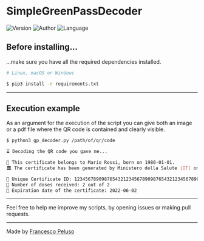 # SimpleGreenPassDecoder

![Version](https://img.shields.io/badge/Version-01.00-brightgreen)
![Author](https://img.shields.io/badge/Author-Francesco_Peluso-orange)
![Language](https://img.shields.io/badge/Language-py-blue)

## Before installing...
...make sure you have all the required dependencies installed.

```bash
# Linux, macOS or Windows

$ pip3 install -r requirements.txt
```
---

## Execution example

As an argument for the execution of the script you can give both an image or a pdf file where the QR code is contained and clearly visible.

```bash
$ python3 gp_decoder.py /path/of/qr/code

⌛ Decoding the QR code you gave me...

👤 This certificate belongs to Mario Rossi, born on 1980-01-01.
🏛️ The certificate has been generated by Ministero della Salute [IT] on 2021-06-02.

🪪 Unique Certificate ID: 1234567890987654321234567890987654321234567890987 
💉 Number of doses received: 2 out of 2
📅 Expiration date of the certificate: 2022-06-02

```
---

Feel free to help me improve my scripts, by opening issues or making pull requests.

---

Made by [Francesco Peluso](https://github.com/francescopeluso)

